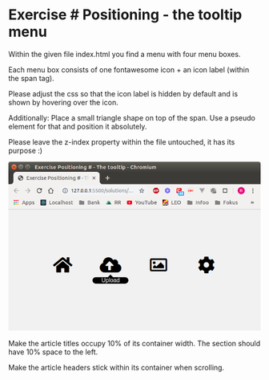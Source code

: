 # Exercise # Positioning - the tooltip menu

Within the given file index.html you find a menu with four menu boxes.

Each menu box consists of one fontawesome icon + an icon label (within the span tag).

Please adjust the css so that the icon label is hidden by default and is shown by hovering over the icon.

Additionally: Place a small triangle shape on top of the span. Use a pseudo element for that and position it absolutely.

Please leave the z-index property within the file untouched, it has its purpose :)

![Preview](result.png)

Make the article titles occupy 10% of its container width. The section should have 10% space to the left.

Make the article headers stick within its container when scrolling.
